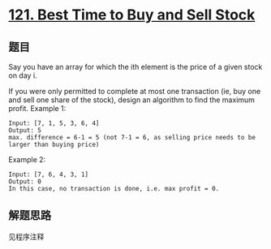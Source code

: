 # [121. Best Time to Buy and Sell Stock](https://leetcode.com/problems/best-time-to-buy-and-sell-stock/)

## 题目
Say you have an array for which the ith element is the price of a given stock on day i.

If you were only permitted to complete at most one transaction (ie, buy one and sell one share of the stock), design an algorithm to find the maximum profit.
Example 1:
```
Input: [7, 1, 5, 3, 6, 4]
Output: 5
max. difference = 6-1 = 5 (not 7-1 = 6, as selling price needs to be larger than buying price)

```
Example 2:
```
Input: [7, 6, 4, 3, 1]
Output: 0
In this case, no transaction is done, i.e. max profit = 0.
```

## 解题思路

见程序注释
